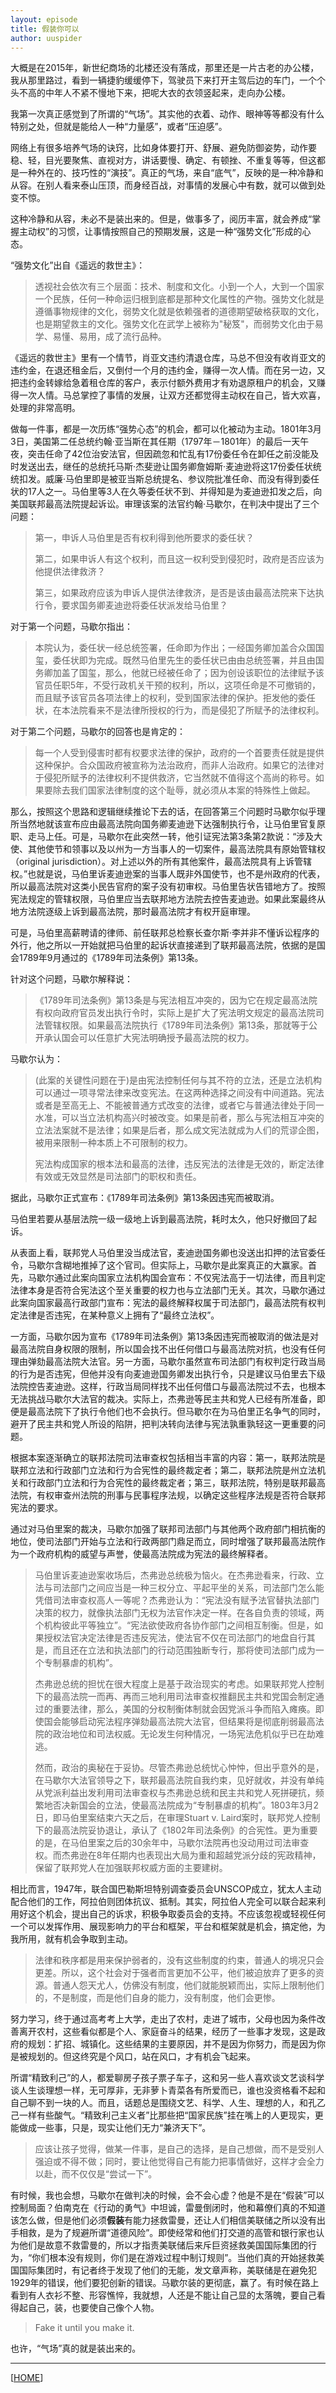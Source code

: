 ```yaml
---
layout: episode
title: 假装你可以
author: uuspider
---
```

大概是在2015年，新世纪商场的北楼还没有落成，那里还是一片古老的办公楼，我从那里路过，看到一辆捷豹缓缓停下，驾驶员下来打开主驾后边的车门，一个个头不高的中年人不紧不慢地下来，把呢大衣的衣领竖起来，走向办公楼。

我第一次真正感觉到了所谓的“气场”。其实他的衣着、动作、眼神等等都没有什么特别之处，但就是能给人一种“力量感”，或者“压迫感”。

网络上有很多培养气场的诀窍，比如身体要打开、舒展、避免防御姿势，动作要稳、轻，目光要聚焦、直视对方，讲话要慢、确定、有顿挫、不重复等等，但这都是一种外在的、技巧性的“演技”。真正的气场，来自“底气”，反映的是一种冷静和从容。在别人看来泰山压顶，而身经百战，对事情的发展心中有数，就可以做到处变不惊。

这种冷静和从容，未必不是装出来的。但是，做事多了，阅历丰富，就会养成“掌握主动权”的习惯，让事情按照自己的预期发展，这是一种“强势文化”形成的心态。

“强势文化”出自《遥远的救世主》：

> 透视社会依次有三个层面：技术、制度和文化。小到一个人，大到一个国家一个民族，任何一种命运归根到底都是那种文化属性的产物。强势文化就是遵循事物规律的文化，弱势文化就是依赖强者的道德期望破格获取的文化，也是期望救主的文化。强势文化在武学上被称为"秘笈"，而弱势文化由于易学、易懂、易用，成了流行品种。

《遥远的救世主》里有一个情节，肖亚文违约清退仓库，马总不但没有收肖亚文的违约金，在退还租金后，又倒付一个月的违约金，赚得一次人情。而在另一边，又把违约金转嫁给急着租仓库的客户，表示付额外费用才有劝退原租户的机会，又赚得一次人情。马总掌控了事情的发展，让双方还都觉得主动权在自己，皆大欢喜，处理的非常高明。

做每一件事，都是一次历练“强势心态”的机会，都可以化被动为主动。1801年3月3日，美国第二任总统约翰·亚当斯在其任期（1797年－1801年）的最后一天午夜，突击任命了42位治安法官，但因疏忽和忙乱有17份委任令在卸任之前没能及时发送出去，继任的总统托马斯·杰斐逊让国务卿詹姆斯·麦迪逊将这17份委任状统统扣发。威廉·马伯里即是被亚当斯总统提名、参议院批准任命、而没有得到委任状的17人之一。马伯里等3人在久等委任状不到、并得知是为麦迪逊扣发之后，向美国联邦最高法院提起诉讼。审理该案的法官约翰·马歇尔，在判决中提出了三个问题：

> 第一，申诉人马伯里是否有权利得到他所要求的委任状？
>
> 第二，如果申诉人有这个权利，而且这一权利受到侵犯时，政府是否应该为他提供法律救济？
>
> 第三，如果政府应该为申诉人提供法律救济，是否是该由最高法院来下达执行令，要求国务卿麦迪逊将委任状派发给马伯里？

对于第一个问题，马歇尔指出：

> 本院认为，委任状一经总统签署，任命即为作出；一经国务卿加盖合众国国玺，委任状即为完成。既然马伯里先生的委任状已由由总统签署，并且由国务卿加盖了国玺，那么，他就已经被任命了；因为创设该职位的法律赋予该官员任职5年，不受行政机关干预的权利，所以，这项任命是不可撤销的，而且赋予该官员各项法律上的权利，受到国家法律的保护。拒发他的委任状，在本法院看来不是法律所授权的行为，而是侵犯了所赋予的法律权利。

对于第二个问题，马歇尔的回答也是肯定的：

> 每一个人受到侵害时都有权要求法律的保护，政府的一个首要责任就是提供这种保护。合众国政府被宣称为法治政府，而非人治政府。如果它的法律对于侵犯所赋予的法律权利不提供救济，它当然就不值得这个高尚的称号。如果要除去我们国家法律制度的这个耻辱，就必须从本案的特殊性上做起。

那么，按照这个思路和逻辑继续推论下去的话，在回答第三个问题时马歇尔似乎理所当然地就该宣布应由最高法院向国务卿麦迪逊下达强制执行令，让马伯里官复原职、走马上任。可是，马歇尔在此突然一转，他引证宪法第3条第2款说：“涉及大使、其他使节和领事以及以州为一方当事人的一切案件，最高法院具有原始管辖权（original jurisdiction）。对上述以外的所有其他案件，最高法院具有上诉管辖权。”也就是说，马伯里诉麦迪逊案的当事人既非外国使节，也不是州政府的代表，所以最高法院对这类小民告官府的案子没有初审权。马伯里告状告错地方了。按照宪法规定的管辖权限，马伯里应当去联邦地方法院去控告麦迪逊。如果此案最终从地方法院逐级上诉到最高法院，那时最高法院才有权开庭审理。

可是，马伯里高薪聘请的律师、前任联邦总检察长查尔斯·李并非不懂诉讼程序的外行，他之所以一开始就把马伯里的起诉状直接递到了联邦最高法院，依据的是国会1789年9月通过的《1789年司法条例》第13条。

针对这个问题，马歇尔解释说：

> 《1789年司法条例》第13条是与宪法相互冲突的，因为它在规定最高法院有权向政府官员发出执行令时，实际上是扩大了宪法明文规定的最高法院司法管辖权限。如果最高法院执行《1789年司法条例》第13条，那就等于公开承认国会可以任意扩大宪法明确授予最高法院的权力。

马歇尔认为：

> (此案的关键性问题在于)是由宪法控制任何与其不符的立法，还是立法机构可以通过一项寻常法律来改变宪法。在这两种选择之间没有中间道路。宪法或者是至高无上、不能被普通方式改变的法律，或者它与普通法律处于同一水准，可以当立法机构高兴时被改变。如果是前者，那么与宪法相互冲突的立法法案就不是法律；如果是后者，那么成文宪法就成为人们的荒谬企图，被用来限制一种本质上不可限制的权力。
>
> 宪法构成国家的根本法和最高的法律，违反宪法的法律是无效的，断定法律有效或无效显然是司法部门的职权和责任。

据此，马歇尔正式宣布：《1789年司法条例》第13条因违宪而被取消。

马伯里若要从基层法院一级一级地上诉到最高法院，耗时太久，他只好撤回了起诉。

从表面上看，联邦党人马伯里没当成法官，麦迪逊国务卿也没送出扣押的法官委任令，马歇尔含糊地推掉了这个官司。但实际上，马歇尔是此案真正的大赢家。首先，马歇尔通过此案向国家立法机构国会宣布：不仅宪法高于一切法律，而且判定法律本身是否符合宪法这个至关重要的权力也与立法部门无关。其次，马歇尔通过此案向国家最高行政部门宣布：宪法的最终解释权属于司法部门，最高法院有权判定法律是否违宪，在某种意义上拥有了“最终立法权”。

一方面，马歇尔因为宣布《1789年司法条例》第13条因违宪而被取消的做法是对最高法院自身权限的限制，所以国会找不出任何借口与最高法院对抗，也没有任何理由弹劾最高法院大法官。另一方面，马歇尔虽然宣布司法部门有权判定行政当局的行为是否违宪，但他并没有向麦迪逊国务卿发出执行令，只是建议马伯里去下级法院控告麦迪逊。这样，行政当局同样找不出任何借口与最高法院过不去，也根本无法挑战马歇尔大法官的裁决。实际上，杰弗逊等民主共和党人已经有所准备，即便是最高法院下了执行令他们也不会执行。但马歇尔在为马伯里正名争气的同时，避开了民主共和党人所设的陷阱，把判决转向法律与宪法孰重孰轻这一更重要的问题。

根据本案逐渐确立的联邦法院司法审查权包括相当丰富的内容：第一，联邦法院是联邦立法和行政部门立法和行为合宪性的最终裁定者；第二，联邦法院是州立法机关和行政部门立法和行为合宪性的最终裁定者；第三，联邦法院，特别是联邦最高法院，有权审查州法院的刑事与民事程序法规，以确定这些程序法规是否符合联邦宪法的要求。

通过对马伯里案的裁决，马歇尔加强了联邦司法部门与其他两个政府部门相抗衡的地位，使司法部门开始与立法和行政两部门鼎足而立，同时增强了联邦最高法院作为一个政府机构的威望与声誉，使最高法院成为宪法的最终解释者。

> 马伯里诉麦迪逊案收场后，杰弗逊总统极为恼火。在杰弗逊看来，行政、立法与司法部门之间应当是一种三权分立、平起平坐的关系，司法部门怎么能凭借司法审查权高人一等呢？杰弗逊认为：“宪法没有赋予法官替执法部门决策的权力，就像执法部门无权为法官作决定一样。在各自负责的领域，两个机构彼此平等独立”。“宪法欲使政府各协作部门之间相互制衡。但是，如果授权法官决定法律是否违反宪法，使法官不仅在司法部门的地盘自行其是，而且还在立法和执法部门的行动范围独断专行，那将使司法部门成为一个专制暴虐的机构”。
>
> 杰弗逊总统的担忧在很大程度上是基于政治现实的考虑。如果联邦党人控制下的最高法院一而再、再而三地利用司法审查权推翻民主共和党国会制定通过的重要法律，那么，美国的分权制衡体制就会因党派斗争而陷入瘫痪。即使国会能够启动宪法程序弹劾最高法院大法官，但结果将是彻底削弱最高法院的政治地位和司法权威。无论发生何种情况，一场宪法危机似乎已在劫难逃。
>
> 然而，政治的奥秘在于妥协。尽管杰弗逊总统忧心忡忡，但出乎意外的是，在马歇尔大法官领导之下，联邦最高法院自我约束，见好就收，并没有单纯从党派利益出发利用司法审查权与杰弗逊总统和民主共和党人死拼硬抗，频繁地否决新国会的立法，使最高法院成为“专制暴虐的机构”。1803年3月2日，即马伯里案结束六天之后，在审理Stuart v. Laird案时，联邦党人控制下的最高法院妥协退让，承认了《1802年司法条例》的合宪性。更为重要的是，在马伯里案之后的30余年中，马歇尔法院再也没动用过司法审查权。而杰弗逊在8年任期内也表现出大局为重和超越党派分歧的宪政精神，保留了联邦党人在加强联邦权威方面的主要建树。

相比而言，1947年，联合国巴勒斯坦特别调查委员会UNSCOP成立，犹太人主动配合他们的工作，阿拉伯则团体抗议、抵制。其实，阿拉伯人完全可以联合起来利用好这个机会，提出自己的诉求，积极争取委员会的支持。不应该忽视或轻视任何一个可以发挥作用、展现影响力的平台和框架，平台和框架就是机会，搞定他，为我所用，就有机会争取到主动。

> 法律和秩序都是用来保护弱者的，没有这些制度的约束，普通人的境况只会更差。所以，这个社会对于强者而言更加不公平，他们被迫放弃了更多的资源。普通人怨天尤人，仿佛没有制度，他们就能脱颖而出，实际上限制他们的，不是制度，而是他们自身的能力，没有制度，他们会更惨。

努力学习，终于通过高考考上大学，走出了农村，走进了城市，父母也因为条件改善离开农村，这些看似都是个人、家庭奋斗的结果，经历了一些事才发现，这是政府的规划：扩招、城镇化。这些结果的主要原因，并不是因为你努力，而是因为你是被规划的。但这终究是个风口，站在风口，才有机会飞起来。

所谓“精致利己”的人，都爱聊房子孩子票子车子，这和另一些人喜欢谈文艺谈科学谈人生谈理想一样，无可厚非，无非萝卜青菜各有所爱而已，谁也没资格看不起和自己聊不到一块的人。而且，话题总是围绕文艺、科学、人生、理想的人，和孔乙己一样有些酸气。“精致利己主义者”比那些把“国家民族”挂在嘴上的人更现实，更能做成一些事，只是，现实让他们无力“兼济天下”。

> 应该让孩子觉得，做某一件事，是自己的选择，是自己想做，而不是受别人强迫或不得不做；同时，要让他觉得自己有能力把事情做好，这样才会全力以赴，而不仅仅是“尝试一下”。

有时候，我也会想，马歇尔在做判决的时候，会不会心虚？他是不是在“假装”可以控制局面？伯南克在《行动的勇气》中坦诚，雷曼倒闭时，他和幕僚们真的不知道该怎么做，但是他们必须**假装**有能力拯救雷曼，还让人们相信美联储之所以没有出手相救，是为了规避所谓“道德风险”。即使经常和他们打交道的高管和银行家也认为他们是故意不救雷曼的，所以才指责美联储后来斥巨资拯救美国国际集团的行为，“你们根本没有规则，你们是在游戏过程中制订规则”。当他们真的开始拯救美国国际集团时，有记者终于发现了他们的无能，发文章声称，美联储是在避免犯1929年的错误，他们要犯创新的错误。马歇尔装的更彻底，赢了。有时候在路上看到有人衣衫不整、形容憔悴，我就想，人还是不能让自己显的太落魄，要自己看得起自己，装，也要使自己像个人物。

> Fake it until you make it.

也许，“气场”真的就是装出来的。

***

[[HOME][episode]]

[episode]:http://about.uuspider.com/2019/06/02/episodeindex.html
